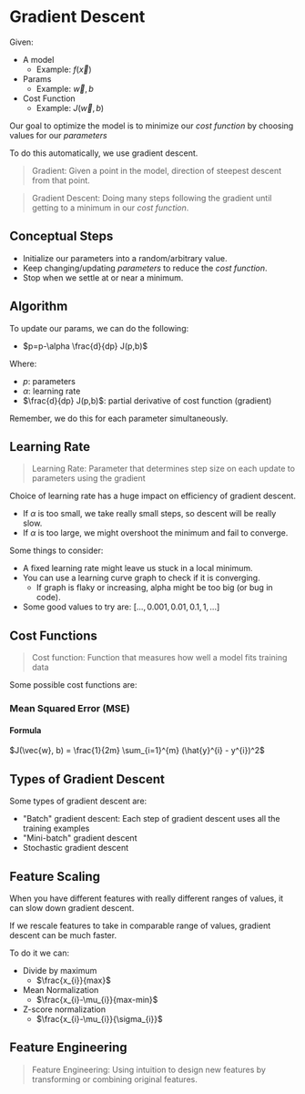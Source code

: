 # Gradient Descent 

Given:

- A model
  - Example: $f(\vec{x})$
- Params
  - Example: $\vec{w}, b$
- Cost Function
  - Example: $J(\vec{w}, b)$

Our goal to optimize the model is to minimize our *cost function* by choosing values for our *parameters*

To do this automatically, we use gradient descent.

> Gradient: Given a point in the model, direction of steepest descent from that point. 

> Gradient Descent: Doing many steps following the gradient until getting to a minimum in our *cost function*.

## Conceptual Steps

- Initialize our parameters into a random/arbitrary value.
- Keep changing/updating *parameters* to reduce the *cost function*.
- Stop when we settle at or near a minimum.

## Algorithm

To update our params, we can do the following:

- $p=p-\alpha \frac{d}{dp} J(p,b)$

Where:

- $p$: parameters 
- $\alpha$: learning rate
- $\frac{d}{dp} J(p,b)$: partial derivative of cost function (gradient)

Remember, we do this for each parameter simultaneously.

## Learning Rate

> Learning Rate: Parameter that determines step size on each update to parameters using the gradient

Choice of learning rate has a huge impact on efficiency of gradient descent. 
- If $\alpha$ is too small, we take really small steps, so descent will be really slow.
- If $\alpha$ is too large, we might overshoot the minimum and fail to converge.

Some things to consider:

- A fixed learning rate might leave us stuck in a local minimum.
- You can use a learning curve graph to check if it is converging.
  - If graph is flaky or increasing, alpha might be too big (or bug in code).
- Some good values to try are: $[..., 0.001, 0.01, 0.1, 1, ...]$


## Cost Functions 

> Cost function: Function that measures how well a model fits training data

Some possible cost functions are:

### Mean Squared Error (MSE)

#### Formula
$J(\vec{w}, b) = \frac{1}{2m} \sum_{i=1}^{m} (\hat{y}^{i} - y^{i})^2$

## Types of Gradient Descent

Some types of gradient descent are:

- "Batch" gradient descent: Each step of gradient descent uses all the training examples
- "Mini-batch" gradient descent
- Stochastic gradient descent

## Feature Scaling

When you have different features with really different ranges of values, it can slow down gradient descent.

If we rescale features to take in comparable range of values, gradient descent can be much faster.

To do it we can:

- Divide by maximum
  - $\frac{x_{i}}{max}$
- Mean Normalization
  - $\frac{x_{i}-\mu_{i}}{max-min}$
- Z-score normalization
  - $\frac{x_{i}-\mu_{i}}{\sigma_{i}}$

## Feature Engineering

> Feature Engineering: Using intuition to design new features by transforming or combining original features.